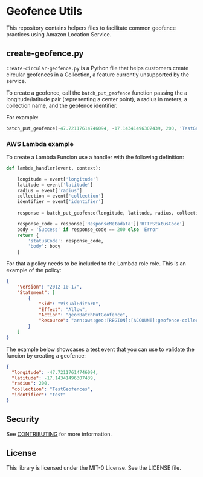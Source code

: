 # Geofence Utils

This repository contains helpers files to facilitate common geofence practices using Amazon Location Service.

## create-geofence.py

`create-circular-geofence.py` is a Python file that helps customers create circular geofences in a Collection, a feature currently unsupported by the service.

To create a geofence, call the `batch_put_geofence` function passing the a longitude/latitude pair (representing a center point), a radius in meters, a collection name, and the geofence identifier.

For example:

```python
batch_put_geofence(-47.72117614746094, -17.14341496307439, 200, 'TestGeofesadasnces', 'test')```
```

### AWS Lambda example

To create a Lambda Funcion use a handler with the following definition:

```python
def lambda_handler(event, context):

    longitude = event['longitude']
    latitude = event['latitude']
    radius = event['radius']
    collection = event['collection']
    identifier = event['identifier']
    
    response = batch_put_geofence(longitude, latitude, radius, collection, identifier)

    response_code = response['ResponseMetadata']['HTTPStatusCode']	
    body = 'Success' if response_code == 200 else 'Error'
    return {
        'statusCode': response_code,
        'body': body
    }   
```

For that a policy needs to be included to the Lambda role role. This is an example of the policy:

```json
{
    "Version": "2012-10-17",
    "Statement": [
        {
            "Sid": "VisualEditor0",
            "Effect": "Allow",
            "Action": "geo:BatchPutGeofence",
            "Resource": "arn:aws:geo:[REGION]:[ACCOUNT]:geofence-collection/[COLLECTION-NAME]"
        }
    ]
}
```
The example below showcases a test event that you can use to validate the funcion by creating a geofence:

```json
{
  "longitude": -47.72117614746094,
  "latitude": -17.14341496307439,
  "radius": 200,
  "collection": "TestGeofences",
  "identifier": "test"
}
```
## Security

See [CONTRIBUTING](https://github.com/aws-samples/amazon-location-samples/blog/main/CONTRIBUTING.md#security-issue-notifications) for more information.

## License

This library is licensed under the MIT-0 License. See the LICENSE file.
